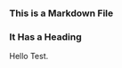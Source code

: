 ### This is a Markdown File

<!-- @@ (contains) valid tags -->

### It Has a Heading

Hello Test.

<!-- $$ -->
